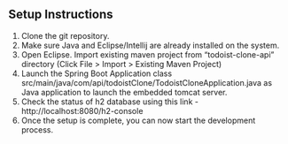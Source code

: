 ## Setup Instructions
1. Clone the git repository. 
2. Make sure Java and Eclipse/Intellij are already installed on the system.
3. Open Eclipse. Import existing maven project from “todoist-clone-api” directory (Click File > Import > Existing Maven Project)
4. Launch the Spring Boot Application class src/main/java/com/api/todoistClone/TodoistCloneApplication.java as Java application to launch the embedded tomcat server.
5. Check the status of h2 database using this link - http://localhost:8080/h2-console
6. Once the setup is complete, you can now start the development process.
